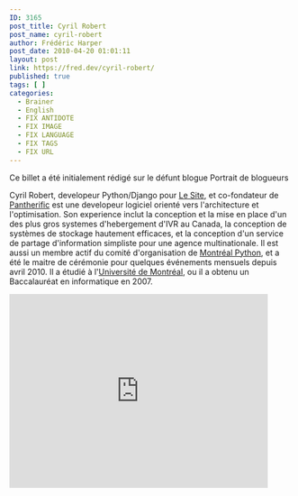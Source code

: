 ```yaml
---
ID: 3165
post_title: Cyril Robert
post_name: cyril-robert
author: Frédéric Harper
post_date: 2010-04-20 01:01:11
layout: post
link: https://fred.dev/cyril-robert/
published: true
tags: [ ]
categories:
  - Brainer
  - English
  - FIX ANTIDOTE
  - FIX IMAGE
  - FIX LANGUAGE
  - FIX TAGS
  - FIX URL
---
```

<div id="deadblog">
  Ce billet a été initialement rédigé sur le défunt blogue Portrait de blogueurs
</div>

Cyril Robert, developeur Python/Django pour <a href="https://www.lesite.ca" target="_blank" rel="noopener noreferrer">Le Site</a>, et co-fondateur de <a href="https://www.pantherific.com/" target="_blank" rel="noopener noreferrer">Pantherific</a> est une developeur logiciel orienté vers l'architecture et l'optimisation. Son experience inclut la conception et la mise en place d'un des plus gros systemes d'hebergement d'IVR au Canada, la conception de systèmes de stockage hautement efficaces, et la conception d'un service de partage d'information simpliste pour une agence multinationale. Il est aussi un membre actif du comité d'organisation de <a href="https://www.montrealpython.org/" target="_blank" rel="noopener noreferrer">Montréal Python</a>, et a été le maitre de cérémonie pour quelques événements mensuels depuis avril 2010. Il a étudié à l'<a href="https://umontreal.ca" target="_blank" rel="noopener noreferrer">Université de Montréal</a>, ou il a obtenu un Baccalauréat en informatique en 2007.

<p style="text-align:center">
  <div class="embed video YouTube">
    <iframe width="459" height="344" src="https://www.youtube.com/embed/eSddSch67dw?feature=oembed" frameborder="0" allowfullscreen></iframe>
  </div>
</p>